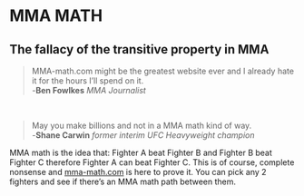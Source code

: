 # MMA MATH
## The fallacy of the transitive property in MMA



> MMA-math.com might be the greatest website ever and I already hate it for the hours I’ll spend on it.   
> -**Ben Fowlkes** *MMA Journalist*  

&nbsp;
> May you make billions and not in a MMA math kind of way.   
> -**Shane Carwin** *former interim UFC Heavyweight champion*

MMA math is the idea that: Fighter A beat Fighter B and Fighter B beat Fighter C therefore Fighter A can beat Fighter C. 
This is of course, complete nonsense and [mma-math.com](mma-math.com) is here to prove it. 
You can pick any 2 fighters and see if there’s an MMA math path between them.
